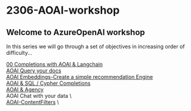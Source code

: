 # 2306-AOAI-workshop


## Welcome to AzureOpenAI workshop
In this series we will go through a set of objectives in increasing order of difficulty...

[00 Completions with AOAI & Langchain](./Completions%20with%20AOAI%20%26%20Langchain.ipynb) \
[AOAI Query your docs](./AOAI-query-your-docs.ipynb) \
[AOAI Embeddings-Create a simple recommendation Engine](./AOAI-Embeddings-RecommendationEngine.ipynb) \
[AOAI & SQL / Cypher Completions](./AOAI-SQL-Cypher-Completions.ipynb) \
[AOAI & Agency](./AOAI-Agency.ipynb) \
AOAI Chat with your data \    
[AOAI-ContentFilters](./AOAI-ContentFilters.ipynb) \

